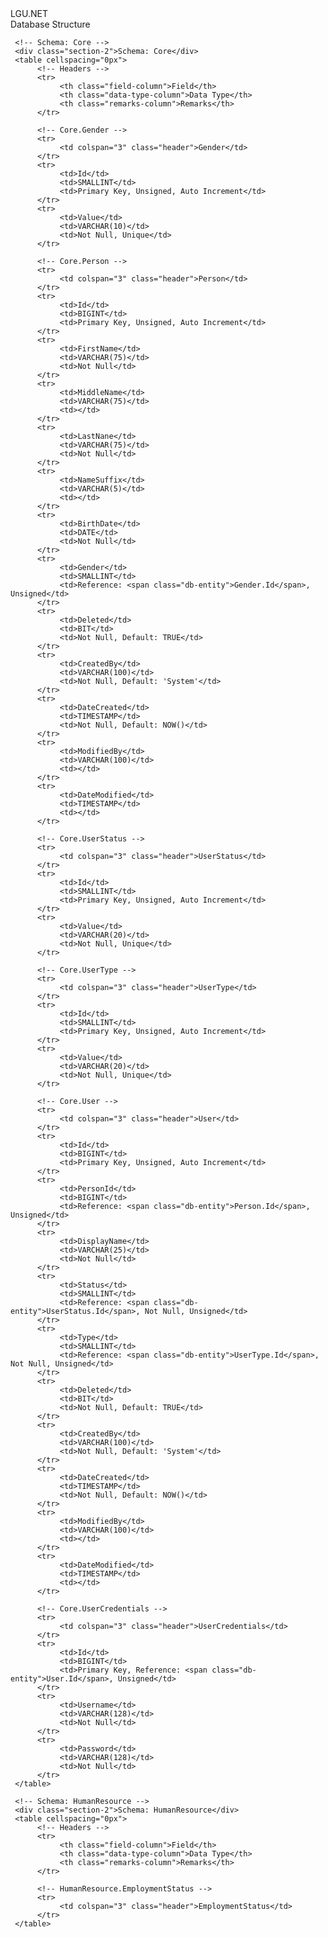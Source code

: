 <!DOCTYPE html>
<html lang="en">
<head>
     <meta charset="UTF-8">
     <meta name="viewport" content="width=device-width, initial-scale=1.0">
     <meta http-equiv="X-UA-Compatible" content="ie=edge">
     <title>LGU.NET</title>
     <link rel="stylesheet" href="css/index.css" />
</head>
<body>
     <div class="title">LGU.NET</div>
     <div class="section-1">Database Structure</div>

     <!-- Schema: Core -->
     <div class="section-2">Schema: Core</div>
     <table cellspacing="0px">
          <!-- Headers -->
          <tr>
               <th class="field-column">Field</th>
               <th class="data-type-column">Data Type</th>
               <th class="remarks-column">Remarks</th>
          </tr>

          <!-- Core.Gender -->
          <tr>
               <td colspan="3" class="header">Gender</td>
          </tr>
          <tr>
               <td>Id</td>
               <td>SMALLINT</td>
               <td>Primary Key, Unsigned, Auto Increment</td>
          </tr>
          <tr>
               <td>Value</td>
               <td>VARCHAR(10)</td>
               <td>Not Null, Unique</td>
          </tr>

          <!-- Core.Person -->
          <tr>
               <td colspan="3" class="header">Person</td>
          </tr>
          <tr>
               <td>Id</td>
               <td>BIGINT</td>
               <td>Primary Key, Unsigned, Auto Increment</td>
          </tr>
          <tr>
               <td>FirstName</td>
               <td>VARCHAR(75)</td>
               <td>Not Null</td>
          </tr>
          <tr>
               <td>MiddleName</td>
               <td>VARCHAR(75)</td>
               <td></td>
          </tr>
          <tr>
               <td>LastNane</td>
               <td>VARCHAR(75)</td>
               <td>Not Null</td>
          </tr>
          <tr>
               <td>NameSuffix</td>
               <td>VARCHAR(5)</td>
               <td></td>
          </tr>
          <tr>
               <td>BirthDate</td>
               <td>DATE</td>
               <td>Not Null</td>
          </tr>
          <tr>
               <td>Gender</td>
               <td>SMALLINT</td>
               <td>Reference: <span class="db-entity">Gender.Id</span>, Unsigned</td>
          </tr>
          <tr>
               <td>Deleted</td>
               <td>BIT</td>
               <td>Not Null, Default: TRUE</td>
          </tr>
          <tr>
               <td>CreatedBy</td>
               <td>VARCHAR(100)</td>
               <td>Not Null, Default: 'System'</td>
          </tr>
          <tr>
               <td>DateCreated</td>
               <td>TIMESTAMP</td>
               <td>Not Null, Default: NOW()</td>
          </tr>
          <tr>
               <td>ModifiedBy</td>
               <td>VARCHAR(100)</td>
               <td></td>
          </tr>
          <tr>
               <td>DateModified</td>
               <td>TIMESTAMP</td>
               <td></td>
          </tr>

          <!-- Core.UserStatus -->
          <tr>
               <td colspan="3" class="header">UserStatus</td>
          </tr>
          <tr>
               <td>Id</td>
               <td>SMALLINT</td>
               <td>Primary Key, Unsigned, Auto Increment</td>
          </tr>
          <tr>
               <td>Value</td>
               <td>VARCHAR(20)</td>
               <td>Not Null, Unique</td>
          </tr>

          <!-- Core.UserType -->
          <tr>
               <td colspan="3" class="header">UserType</td>
          </tr>
          <tr>
               <td>Id</td>
               <td>SMALLINT</td>
               <td>Primary Key, Unsigned, Auto Increment</td>
          </tr>
          <tr>
               <td>Value</td>
               <td>VARCHAR(20)</td>
               <td>Not Null, Unique</td>
          </tr>

          <!-- Core.User -->
          <tr>
               <td colspan="3" class="header">User</td>
          </tr>
          <tr>
               <td>Id</td>
               <td>BIGINT</td>
               <td>Primary Key, Unsigned, Auto Increment</td>
          </tr>
          <tr>
               <td>PersonId</td>
               <td>BIGINT</td>
               <td>Reference: <span class="db-entity">Person.Id</span>, Unsigned</td>
          </tr>
          <tr>
               <td>DisplayName</td>
               <td>VARCHAR(25)</td>
               <td>Not Null</td>
          </tr>
          <tr>
               <td>Status</td>
               <td>SMALLINT</td>
               <td>Reference: <span class="db-entity">UserStatus.Id</span>, Not Null, Unsigned</td>
          </tr>
          <tr>
               <td>Type</td>
               <td>SMALLINT</td>
               <td>Reference: <span class="db-entity">UserType.Id</span>, Not Null, Unsigned</td>
          </tr>
          <tr>
               <td>Deleted</td>
               <td>BIT</td>
               <td>Not Null, Default: TRUE</td>
          </tr>
          <tr>
               <td>CreatedBy</td>
               <td>VARCHAR(100)</td>
               <td>Not Null, Default: 'System'</td>
          </tr>
          <tr>
               <td>DateCreated</td>
               <td>TIMESTAMP</td>
               <td>Not Null, Default: NOW()</td>
          </tr>
          <tr>
               <td>ModifiedBy</td>
               <td>VARCHAR(100)</td>
               <td></td>
          </tr>
          <tr>
               <td>DateModified</td>
               <td>TIMESTAMP</td>
               <td></td>
          </tr>

          <!-- Core.UserCredentials -->
          <tr>
               <td colspan="3" class="header">UserCredentials</td>
          </tr>
          <tr>
               <td>Id</td>
               <td>BIGINT</td>
               <td>Primary Key, Reference: <span class="db-entity">User.Id</span>, Unsigned</td>
          </tr>
          <tr>
               <td>Username</td>
               <td>VARCHAR(128)</td>
               <td>Not Null</td>
          </tr>
          <tr>
               <td>Password</td>
               <td>VARCHAR(128)</td>
               <td>Not Null</td>
          </tr>
     </table>

     <!-- Schema: HumanResource -->
     <div class="section-2">Schema: HumanResource</div>
     <table cellspacing="0px">
          <!-- Headers -->
          <tr>
               <th class="field-column">Field</th>
               <th class="data-type-column">Data Type</th>
               <th class="remarks-column">Remarks</th>
          </tr>

          <!-- HumanResource.EmploymentStatus -->
          <tr>
               <td colspan="3" class="header">EmploymentStatus</td>
          </tr>
     </table>
</body>
</html>
